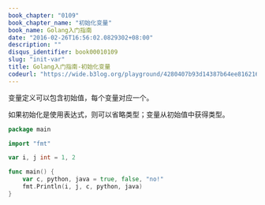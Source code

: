 ```yaml
---
book_chapter: "0109"
book_chapter_name: "初始化变量"
book_name: Golang入门指南
date: "2016-02-26T16:56:02.0829302+08:00"
description: ""
disqus_identifier: book00010109
slug: "init-var"
title: Golang入门指南-初始化变量
codeurl: "https://wide.b3log.org/playground/4280407b93d14387b64ee81621651b8f.go"
---
```


变量定义可以包含初始值，每个变量对应一个。

如果初始化是使用表达式，则可以省略类型；变量从初始值中获得类型。

```go
package main

import "fmt"

var i, j int = 1, 2

func main() {
	var c, python, java = true, false, "no!"
	fmt.Println(i, j, c, python, java)
}

```


